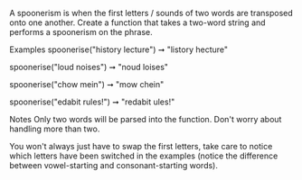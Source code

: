 A spoonerism is when the first letters / sounds of two words are transposed onto one another. Create a function that takes a two-word string and performs a spoonerism on the phrase.

Examples
spoonerise("history lecture") ➞ "listory hecture"

spoonerise("loud noises") ➞ "noud loises"

spoonerise("chow mein") ➞ "mow chein"

spoonerise("edabit rules!") ➞ "redabit ules!"

Notes
Only two words will be parsed into the function. Don't worry about handling more than two.

You won't always just have to swap the first letters, take care to notice which letters have been switched in the examples (notice the difference between vowel-starting and consonant-starting words).